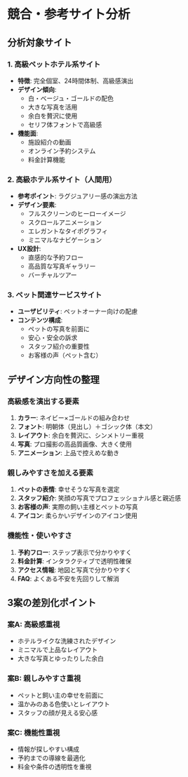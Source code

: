 # 競合・参考サイト分析

## 分析対象サイト

### 1. 高級ペットホテル系サイト
- **特徴**: 完全個室、24時間体制、高級感演出
- **デザイン傾向**:
  - 白・ベージュ・ゴールドの配色
  - 大きな写真を活用
  - 余白を贅沢に使用
  - セリフ体フォントで高級感
- **機能面**:
  - 施設紹介の動画
  - オンライン予約システム
  - 料金計算機能

### 2. 高級ホテル系サイト（人間用）
- **参考ポイント**: ラグジュアリー感の演出方法
- **デザイン要素**:
  - フルスクリーンのヒーローイメージ
  - スクロールアニメーション
  - エレガントなタイポグラフィ
  - ミニマルなナビゲーション
- **UX設計**:
  - 直感的な予約フロー
  - 高品質な写真ギャラリー
  - バーチャルツアー

### 3. ペット関連サービスサイト
- **ユーザビリティ**: ペットオーナー向けの配慮
- **コンテンツ構成**:
  - ペットの写真を前面に
  - 安心・安全の訴求
  - スタッフ紹介の重要性
  - お客様の声（ペット含む）

## デザイン方向性の整理

### 高級感を演出する要素
1. **カラー**: ネイビー×ゴールドの組み合わせ
2. **フォント**: 明朝体（見出し）＋ゴシック体（本文）
3. **レイアウト**: 余白を贅沢に、シンメトリー重視
4. **写真**: プロ撮影の高品質画像、大きく使用
5. **アニメーション**: 上品で控えめな動き

### 親しみやすさを加える要素
1. **ペットの表情**: 幸せそうな写真を選定
2. **スタッフ紹介**: 笑顔の写真でプロフェッショナル感と親近感
3. **お客様の声**: 実際の飼い主様とペットの写真
4. **アイコン**: 柔らかいデザインのアイコン使用

### 機能性・使いやすさ
1. **予約フロー**: ステップ表示で分かりやすく
2. **料金計算**: インタラクティブで透明性確保
3. **アクセス情報**: 地図と写真で分かりやすく
4. **FAQ**: よくある不安を先回りして解消

## 3案の差別化ポイント

### 案A: 高級感重視
- ホテルライクな洗練されたデザイン
- ミニマルで上品なレイアウト
- 大きな写真とゆったりした余白

### 案B: 親しみやすさ重視
- ペットと飼い主の幸せを前面に
- 温かみのある色使いとレイアウト
- スタッフの顔が見える安心感

### 案C: 機能性重視
- 情報が探しやすい構成
- 予約までの導線を最適化
- 料金や条件の透明性を重視